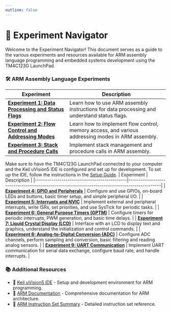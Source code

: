 ```yaml
---
outline: false
---
```

# 🧭 Experiment Navigator

Welcome to the Experiment Navigator! This document serves as a guide to the various experiments and resources available for ARM assembly language programming and embedded systems development using the TM4C123G LaunchPad.
### 🛠️ ARM Assembly Language Experiments
| Experiment                                  | Description                                                                                  |
|---------------------------------------------|----------------------------------------------------------------------------------------------|
|  [**Experiment 1: Data Processing and Status Flags**](/experiments/1)           | Learn how to use ARM assembly instructions for data processing and understand status flags. |
|  [**Experiment 2:  Flow Control and Addressing Modes**](/experiments/2) | Learn how to implement flow control, memory access, and various addressing modes in ARM assembly.                  |
|  [**Experiment 3: Stack and Procedure Calls**](/experiments/3)     | Implement stack management and procedure calls in ARM assembly.      |

Make sure to have the TM4C123G LaunchPad connected to your computer and the Keil uVision5 IDE is configured and set up for development. To set up the IDE, follow the instructions in the [Setup Guide](/setup.md).
| Experiment                                  | Description                                                                                  |
|---------------------------------------------|----------------------------------------------------------------------------------------------|
| [**Experiment 4: GPIO and Peripherals**](/experiments/4) | Configure and use GPIOs, on-board LEDs and buttons, basic timer setup, and simple peripheral I/O. | 
| [**Experiment 5: Interrupts and NVIC**](/experiments/5) | Implement external and peripheral interrupts, write ISRs, set priorities, and use SysTick for periodic tasks. | 
| [**Experiment 6: General Purpose Timers (GPTM)**](/experiments/6) | Configure timers for periodic interrupts, PWM generation, and basic time delays. |
| [**Experiment 7: Liquid Crystal Display (LCD)**](/experiments/7) | Interface with an LCD to display text and graphics, understand the initialization and control commands. | 
| [**Experiment 8: Analog-to-Digital Conversion (ADC)**](/experiments/8) | Configure ADC channels, perform sampling and conversion, basic filtering and reading analog sensors. |
| [**Experiment 9: UART Communication**](/experiments/9) | Implement UART communication for serial data exchange, configure baud rate, and handle interrupts. |

### 📚 Additional Resources
- 🔗 [Keil uVision5 IDE](https://www.keil.com/demo/eval/arm.htm) - Setup and development environment for ARM programming.
- 📑 [ARM Documentation](https://developer.arm.com/documentation/dui0041/latest/) - Comprehensive documentation for ARM architecture.
- 📝 [ARM Instruction Set Summary](https://developer.arm.com/documentation/100165/0201/Programmers-Model/Instruction-set-summary/Processor-instructions) - Detailed instruction set reference.
